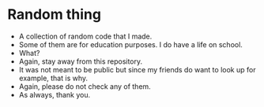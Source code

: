 # Random thing

- A collection of random code that I made.
- Some of them are for education purposes. I do have a life on school.
- What?
- Again, stay away from this repository.
- It was not meant to be public but since my friends do want to look up for example, that is why.
- Again, please do not check any of them.
- As always, thank you.
